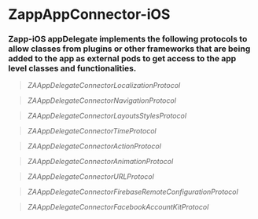 # ZappAppConnector-iOS


### Zapp-iOS appDelegate implements the following protocols to allow classes from plugins or other frameworks that are being added to the app as external pods to get access to the app level classes and functionalities.

>*ZAAppDelegateConnectorLocalizationProtocol*

>*ZAAppDelegateConnectorNavigationProtocol*

>*ZAAppDelegateConnectorLayoutsStylesProtocol*

>*ZAAppDelegateConnectorTimeProtocol*

>*ZAAppDelegateConnectorActionProtocol*

>*ZAAppDelegateConnectorAnimationProtocol*

>*ZAAppDelegateConnectorURLProtocol*

>*ZAAppDelegateConnectorFirebaseRemoteConfigurationProtocol*

>*ZAAppDelegateConnectorFacebookAccountKitProtocol*
